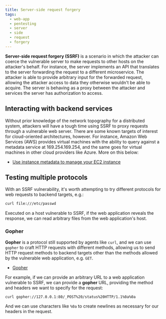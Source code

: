 ```yaml
---
title: Server-side request forgery
tags:
  - web-app
  - pentesting
  - server
  - side
  - request
  - forgery
---
```


**Server-side request forgery (SSRF)** is a scenario in which the attacker can coerce the vulnerable
server to make requests to other hosts on the attacker's behalf. For instance, the server implements
an API that translates to the server forwarding the request to a different microservice. The
attacker is able to provide arbitrary input for the forwarded request, allowing the attacker access
to data they otherwise wouldn't be able to acquire. The server is behaving as a proxy between the
attacker and services the server has authorization to access.

## Interacting with backend services

Without prior knowledge of the network topography for a distributed system, attackers will have a
tough time using SSRF to proxy requests through a vulnerable web server. There are some known
targets of interest for cloud-oriented architectures, however. For instance, Amazon Web Services
(AWS) provides virtual machines with the ability to query against a metadata service at
169.254.169.254, and the same goes for virtual machines in other cloud providers like Azure. More on
this below:

- [Use instance metadata to manage your EC2 instance](https://docs.aws.amazon.com/AWSEC2/latest/UserGuide/ec2-instance-metadata.html#instancedata-data-categories)

## Testing multiple protocols

With an SSRF vulnerability, it's worth attempting to try different protocols for web requests to
backend targets, e.g.:

```bash
curl file:///etc/passwd
```

Executed on a host vulnerable to SSRF, if the web application reveals the response, we can read
arbitrary files from the web application's host.

### Gopher

**Gopher** is a protocol still supported by agents like `curl`, and we can use `gopher` to craft
HTTP requests with different methods, allowing us to send HTTP request methods to backend targets
other than the methods allowed by the vulnerable web application, e.g. `GET`.

- [Gopher](<https://en.wikipedia.org/wiki/Gopher_(protocol)>)

For example, if we can provide an arbitrary URL to a web application vulnerable to SSRF, we can
provide a **gopher** URL, providing the method and headers we want to specify for the request:

```bash
curl gopher://127.0.0.1:80/_POST%20/status%20HTTP/1.1%0a%0a
```

And we can use characters like `%0a` to create newlines as necessary for our headers in the request.
